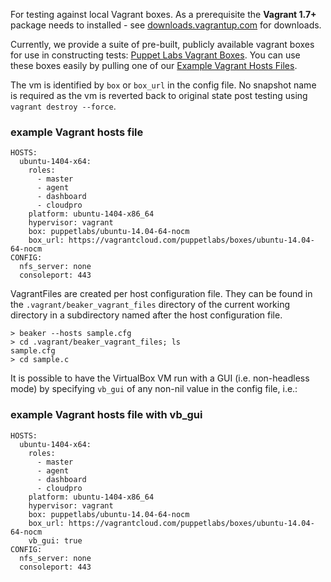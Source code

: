 For testing against local Vagrant boxes.  As a prerequisite the **Vagrant 1.7+** package needs to installed - see <a href = "http://downloads.vagrantup.com/">downloads.vagrantup.com</a> for downloads.

Currently, we provide a suite of pre-built, publicly available vagrant boxes for use in constructing tests: <a href = "https://vagrantcloud.com/puppetlabs/">Puppet Labs Vagrant Boxes</a>.  You can use these boxes easily by pulling one of our [Example Vagrant Hosts Files](https://github.com/puppetlabs/beaker/wiki/Example-Vagrant-Hosts-Files).  

The vm is identified by `box` or `box_url` in the config file.  No snapshot name is required as the vm is reverted back to original state post testing using `vagrant destroy --force`.

### example Vagrant hosts file ###
    HOSTS:
      ubuntu-1404-x64:
        roles:
          - master
          - agent
          - dashboard
          - cloudpro
        platform: ubuntu-1404-x86_64
        hypervisor: vagrant
        box: puppetlabs/ubuntu-14.04-64-nocm
        box_url: https://vagrantcloud.com/puppetlabs/boxes/ubuntu-14.04-64-nocm
    CONFIG:
      nfs_server: none
      consoleport: 443

VagrantFiles are created per host configuration file.  They can be found in the `.vagrant/beaker_vagrant_files` directory of the current working directory in a subdirectory named after the host configuration file.

    > beaker --hosts sample.cfg
    > cd .vagrant/beaker_vagrant_files; ls
    sample.cfg
    > cd sample.c

It is possible to have the VirtualBox VM run with a GUI (i.e. non-headless mode) by specifying ``vb_gui`` of any non-nil value in the config file, i.e.:

### example Vagrant hosts file with vb_gui ###
    HOSTS:
      ubuntu-1404-x64:
        roles:
          - master
          - agent
          - dashboard
          - cloudpro
        platform: ubuntu-1404-x86_64
        hypervisor: vagrant
        box: puppetlabs/ubuntu-14.04-64-nocm
        box_url: https://vagrantcloud.com/puppetlabs/boxes/ubuntu-14.04-64-nocm
        vb_gui: true
    CONFIG:
      nfs_server: none
      consoleport: 443